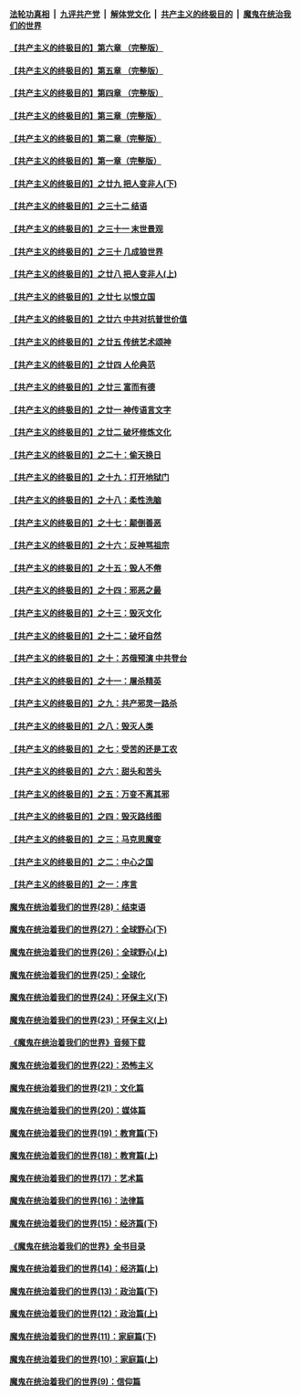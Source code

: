 ####  [法轮功真相](../../../../basic/blob/master/README.md?t=06161902) &nbsp;|&nbsp; [九评共产党](../../../../9ping.md/blob/master/README.md?t=06161902) &nbsp;|&nbsp; [解体党文化](../../../../jtdwh.md/blob/master/README.md?t=06161902)  &nbsp;|&nbsp; [共产主义的终极目的](../../../../gczydzjmd.md/blob/master/README.md?t=06161902) &nbsp;|&nbsp; [魔鬼在统治我们的世界](../../../../mgztzwmdsj.md/blob/master/README.md?t=06161902) 

#### [【共产主义的终极目的】第六章 （完整版）](../pages/nsc422/n11428913.md?t=06161902) 

#### [【共产主义的终极目的】第五章 （完整版）](../pages/nsc422/n11428912.md?t=06161902) 

#### [【共产主义的终极目的】第四章 （完整版）](../pages/nsc422/n11428907.md?t=06161902) 

#### [【共产主义的终极目的】第三章（完整版）](../pages/nsc422/n11428848.md?t=06161902) 

#### [【共产主义的终极目的】第二章（完整版）](../pages/nsc422/n11428831.md?t=06161902) 

#### [【共产主义的终极目的】第一章（完整版）](../pages/nsc422/n11417651.md?t=06161902) 

#### [【共产主义的终极目的】之廿九 把人变非人(下)](../pages/nsc422/n11344140.md?t=06161902) 

#### [【共产主义的终极目的】之三十二 结语](../pages/nsc422/n11360535.md?t=06161902) 

#### [【共产主义的终极目的】之三十一 末世景观](../pages/nsc422/n11351129.md?t=06161902) 

#### [【共产主义的终极目的】之三十 几成狼世界](../pages/nsc422/n11348280.md?t=06161902) 

#### [【共产主义的终极目的】之廿八 把人变非人(上)](../pages/nsc422/n11340492.md?t=06161902) 

#### [【共产主义的终极目的】之廿七 以恨立国](../pages/nsc422/n11336944.md?t=06161902) 

#### [【共产主义的终极目的】之廿六 中共对抗普世价值](../pages/nsc422/n11324785.md?t=06161902) 

#### [【共产主义的终极目的】之廿五 传统艺术颂神](../pages/nsc422/n11296396.md?t=06161902) 

#### [【共产主义的终极目的】之廿四 人伦典范](../pages/nsc422/n11296397.md?t=06161902) 

#### [【共产主义的终极目的】之廿三 富而有德](../pages/nsc422/n11283598.md?t=06161902) 

#### [【共产主义的终极目的】之廿一 神传语言文字](../pages/nsc422/n11263265.md?t=06161902) 

#### [【共产主义的终极目的】之廿二 破坏修炼文化](../pages/nsc422/n11245728.md?t=06161902) 

#### [【共产主义的终极目的】之二十：偷天换日](../pages/nsc422/n11238846.md?t=06161902) 

#### [【共产主义的终极目的】之十九：打开地狱门](../pages/nsc422/n11206376.md?t=06161902) 

#### [【共产主义的终极目的】之十八：柔性洗脑](../pages/nsc422/n11199994.md?t=06161902) 

#### [【共产主义的终极目的】之十七：颠倒善恶](../pages/nsc422/n11179782.md?t=06161902) 

#### [【共产主义的终极目的】之十六：反神骂祖宗](../pages/nsc422/n11166798.md?t=06161902) 

#### [【共产主义的终极目的】之十五：毁人不倦](../pages/nsc422/n11166792.md?t=06161902) 

#### [【共产主义的终极目的】之十四：邪恶之最](../pages/nsc422/n11150249.md?t=06161902) 

#### [【共产主义的终极目的】之十三：毁灭文化](../pages/nsc422/n11135227.md?t=06161902) 

#### [【共产主义的终极目的】之十二：破坏自然](../pages/nsc422/n11135214.md?t=06161902) 

#### [【共产主义的终极目的】之十：苏俄预演 中共登台](../pages/nsc422/n11118424.md?t=06161902) 

#### [【共产主义的终极目的】之十一：屠杀精英](../pages/nsc422/n11118442.md?t=06161902) 

#### [【共产主义的终极目的】之九：共产邪灵一路杀](../pages/nsc422/n11114139.md?t=06161902) 

#### [【共产主义的终极目的】之八：毁灭人类](../pages/nsc422/n11108503.md?t=06161902) 

#### [【共产主义的终极目的】之七：受苦的还是工农](../pages/nsc422/n11101809.md?t=06161902) 

#### [【共产主义的终极目的】之六：甜头和苦头](../pages/nsc422/n11096971.md?t=06161902) 

#### [【共产主义的终极目的】之五：万变不离其邪](../pages/nsc422/n11091285.md?t=06161902) 

#### [【共产主义的终极目的】之四：毁灭路线图](../pages/nsc422/n11086284.md?t=06161902) 

#### [【共产主义的终极目的】之三：马克思魔变](../pages/nsc422/n11061941.md?t=06161902) 

#### [【共产主义的终极目的】之二：中心之国](../pages/nsc422/n11047728.md?t=06161902) 

#### [【共产主义的终极目的】之一：序言](../pages/nsc422/n11086077.md?t=06161902) 

#### [魔鬼在统治着我们的世界(28)：结束语](../pages/nsc422/n10936246.md?t=06161902) 

#### [魔鬼在统治着我们的世界(27)：全球野心(下)](../pages/nsc422/n10928319.md?t=06161902) 

#### [魔鬼在统治着我们的世界(26)：全球野心(上)](../pages/nsc422/n10900318.md?t=06161902) 

#### [魔鬼在统治着我们的世界(25)：全球化](../pages/nsc422/n10788205.md?t=06161902) 

#### [魔鬼在统治着我们的世界(24)：环保主义(下)](../pages/nsc422/n10695307.md?t=06161902) 

#### [魔鬼在统治着我们的世界(23)：环保主义(上)](../pages/nsc422/n10688613.md?t=06161902) 

#### [《魔鬼在统治着我们的世界》音频下载](../pages/nsc422/n10635553.md?t=06161902) 

#### [魔鬼在统治着我们的世界(22)：恐怖主义](../pages/nsc422/n10614727.md?t=06161902) 

#### [魔鬼在统治着我们的世界(21)：文化篇](../pages/nsc422/n10597706.md?t=06161902) 

#### [魔鬼在统治着我们的世界(20)：媒体篇](../pages/nsc422/n10586579.md?t=06161902) 

#### [魔鬼在统治着我们的世界(19)：教育篇(下)](../pages/nsc422/n10564808.md?t=06161902) 

#### [魔鬼在统治着我们的世界(18)：教育篇(上)](../pages/nsc422/n10526970.md?t=06161902) 

#### [魔鬼在统治着我们的世界(17)：艺术篇](../pages/nsc422/n10499093.md?t=06161902) 

#### [魔鬼在统治着我们的世界(16)：法律篇](../pages/nsc422/n10485969.md?t=06161902) 

#### [魔鬼在统治着我们的世界(15)：经济篇(下)](../pages/nsc422/n10469975.md?t=06161902) 

#### [《魔鬼在统治着我们的世界》全书目录](../pages/nsc422/n10464261.md?t=06161902) 

#### [魔鬼在统治着我们的世界(14)：经济篇(上)](../pages/nsc422/n10457370.md?t=06161902) 

#### [魔鬼在统治着我们的世界(13)：政治篇(下)](../pages/nsc422/n10448270.md?t=06161902) 

#### [魔鬼在统治着我们的世界(12)：政治篇(上)](../pages/nsc422/n10444576.md?t=06161902) 

#### [魔鬼在统治着我们的世界(11)：家庭篇(下)](../pages/nsc422/n10440961.md?t=06161902) 

#### [魔鬼在统治着我们的世界(10)：家庭篇(上)](../pages/nsc422/n10435448.md?t=06161902) 

#### [魔鬼在统治着我们的世界(9)：信仰篇](../pages/nsc422/n10432159.md?t=06161902) 

